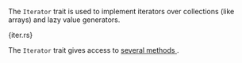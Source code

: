 The `Iterator` trait is used to implement iterators over collections (like
arrays) and lazy value generators.

{iter.rs}

The `Iterator` trait gives access to [several methods
](http://static.rust-lang.org/doc/master/std/iter/trait.Iterator.html).
